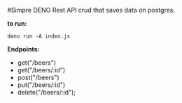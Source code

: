 #Simpre DENO Rest API crud that saves data on postgres.

**to run:**
```
deno run -A index.js
```

**Endpoints:**
* get("/beers")
* get("/beers/:id")
* post("/beers")
* put("/beers/:id")
* delete("/beers/:id"); 
